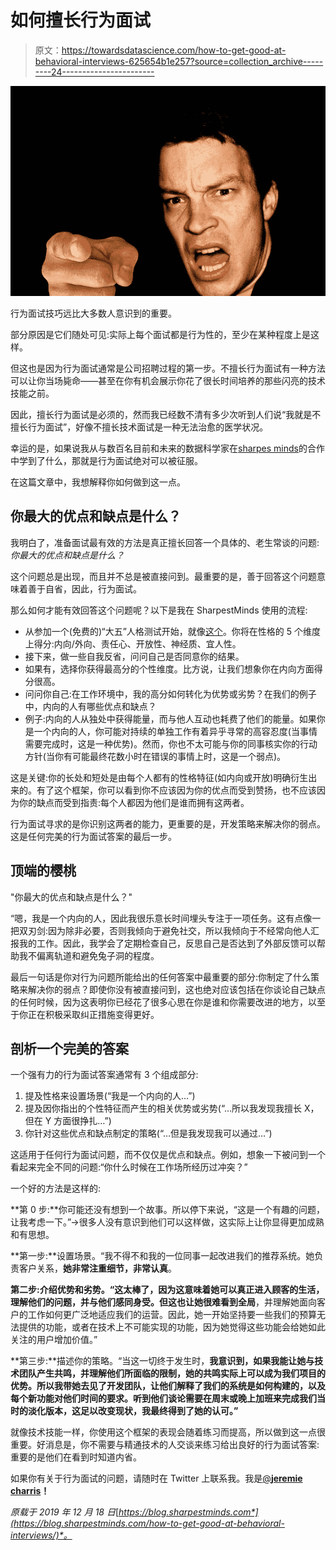 # 如何擅长行为面试

> 原文：<https://towardsdatascience.com/how-to-get-good-at-behavioral-interviews-625654b1e257?source=collection_archive---------24----------------------->

![](img/a528bf9bd452fb432d224385ebac6ec5.png)

行为面试技巧远比大多数人意识到的重要。

部分原因是它们随处可见:实际上每个面试都是行为性的，至少在某种程度上是这样。

但这也是因为行为面试通常是公司招聘过程的第一步。不擅长行为面试有一种方法可以让你当场毙命——甚至在你有机会展示你花了很长时间培养的那些闪亮的技术技能之前。

因此，擅长行为面试是必须的，然而我已经数不清有多少次听到人们说“我就是不擅长行为面试”，好像不擅长技术面试是一种无法治愈的医学状况。

幸运的是，如果说我从与数百名目前和未来的数据科学家在[sharpes minds](http://sharpestminds.com)的合作中学到了什么，那就是行为面试绝对可以被征服。

在这篇文章中，我想解释你如何做到这一点。

## 你最大的优点和缺点是什么？

我明白了，准备面试最有效的方法是真正擅长回答一个具体的、老生常谈的问题:*你最大的优点和缺点是什么？*

这个问题总是出现，而且并不总是被直接问到。最重要的是，善于回答这个问题意味着善于自省，因此，行为面试。

那么如何才能有效回答这个问题呢？以下是我在 SharpestMinds 使用的流程:

*   从参加一个(免费的)“大五”人格测试开始，就像[这个](https://www.truity.com/test/big-five-personality-test)。你将在性格的 5 个维度上得分:内向/外向、责任心、开放性、神经质、宜人性。
*   接下来，做一些自我反省，问问自己是否同意你的结果。
*   如果有，选择你获得最高分的个性维度。比方说，让我们想象你在内向方面得分很高。
*   问问你自己:在工作环境中，我的高分如何转化为优势或劣势？在我们的例子中，内向的人有哪些优点和缺点？
*   例子:内向的人从独处中获得能量，而与他人互动也耗费了他们的能量。如果你是一个内向的人，你可能对持续的单独工作有着异乎寻常的高容忍度(当事情需要完成时，这是一种优势)。然而，你也不太可能与你的同事核实你的行动方针(当你有可能最终花数小时在错误的事情上时，这是一个弱点)。

这是关键:你的长处和短处是由每个人都有的性格特征(如内向或开放)明确衍生出来的。有了这个框架，你可以看到你不应该因为你的优点而受到赞扬，也不应该因为你的缺点而受到指责:每个人都因为他们是谁而拥有这两者。

行为面试寻求的是你识别这两者的能力，更重要的是，开发策略来解决你的弱点。这是任何完美的行为面试答案的最后一步。

## 顶端的樱桃

"你最大的优点和缺点是什么？"

“嗯，我是一个内向的人，因此我很乐意长时间埋头专注于一项任务。这有点像一把双刃剑:因为除非必要，否则我倾向于避免社交，所以我倾向于不经常向他人汇报我的工作。因此，我学会了定期检查自己，反思自己是否达到了外部反馈可以帮助我不偏离轨道和避免兔子洞的程度。

最后一句话是你对行为问题所能给出的任何答案中最重要的部分:你制定了什么策略来解决你的弱点？即使你没有被直接问到，这也绝对应该包括在你谈论自己缺点的任何时候，因为这表明你已经花了很多心思在你是谁和你需要改进的地方，以至于你正在积极采取纠正措施变得更好。

## 剖析一个完美的答案

一个强有力的行为面试答案通常有 3 个组成部分:

1.  提及性格来设置场景(“我是一个内向的人…”)
2.  提及因你指出的个性特征而产生的相关优势或劣势(“…所以我发现我擅长 X，但在 Y 方面很挣扎…”)
3.  你针对这些优点和缺点制定的策略(“…但是我发现我可以通过…”)

这适用于任何行为面试问题，而不仅仅是优点和缺点。例如，想象一下被问到一个看起来完全不同的问题:“你什么时候在工作场所经历过冲突？”

一个好的方法是这样的:

**第 0 步:**你可能还没有想到一个故事。所以停下来说，“这是一个有趣的问题，让我考虑一下。”→很多人没有意识到他们可以这样做，这实际上让你显得更加成熟和有思想。

**第一步:**设置场景。“我不得不和我的一位同事一起改进我们的推荐系统。她负责客户关系，**她非常注重细节，非常认真**。

**第二步:**介绍优势和劣势。“这太棒了，因为**这意味着她可以真正进入顾客的生活，理解他们的问题，并与他们感同身受。但这也让她很难看到全局**，并理解她面向客户的工作如何更广泛地适应我们的运营。因此，她一开始坚持要一些我们的预算无法提供的功能，或者在技术上不可能实现的功能，因为她觉得这些功能会给她如此关注的用户增加价值。”

**第三步:**描述你的策略。“当这一切终于发生时，**我意识到，如果我能让她与技术团队产生共鸣，并理解他们所面临的限制，她的共鸣实际上可以成为我们项目的优势。所以我带她去见了开发团队，让他们解释了我们的系统是如何构建的，以及每个新功能对他们时间的要求。听到他们谈论需要在周末或晚上加班来完成我们当时的淡化版本，这足以改变现状，我最终得到了她的认可。”**

就像技术技能一样，你使用这个框架的表现会随着练习而提高，所以做到这一点很重要。好消息是，你不需要与精通技术的人交谈来练习给出良好的行为面试答案:重要的是他们在看到时知道内省。

如果你有关于行为面试的问题，请随时在 Twitter 上联系我。我是[@**jeremie charris**](https://twitter.com/jeremiecharris)**！**

*原载于 2019 年 12 月 18 日*[*https://blog.sharpestminds.com*](https://blog.sharpestminds.com/how-to-get-good-at-behavioral-interviews/)*。*